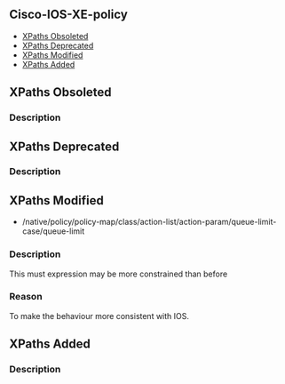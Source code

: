 ## Cisco-IOS-XE-policy


- [XPaths Obsoleted](#xpaths-obsoleted)
- [XPaths Deprecated](#xpaths-deprecated)
- [XPaths Modified](#xpaths-modified)
- [XPaths Added](#xpaths-added)

## XPaths Obsoleted

### Description

## XPaths Deprecated

### Description

## XPaths Modified

- /native/policy/policy-map/class/action-list/action-param/queue-limit-case/queue-limit

### Description

This must expression may be more constrained than before

### Reason

To make the behaviour more consistent with IOS.

## XPaths Added

### Description
